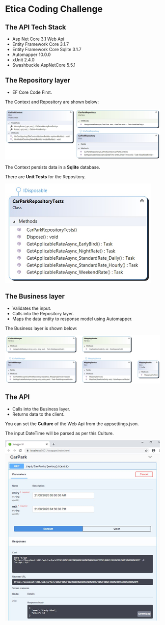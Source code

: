 # Etica Coding Challenge

## The API Tech Stack

*	Asp Net Core 3.1 Web Api
*	Entity Framework Core 3.1.7
*	Entity Framework Core Sqlite 3.1.7
*	Automapper 10.0.0
*	xUnit 2.4.0
*	Swashbuckle.AspNetCore 5.5.1

## The Repository layer

*	EF Core Code First.

The Context and Repository are shown below:

![Repository](https://github.com/VeritasSoftware/EticaCodingChallenge/blob/master/Repository.jpeg)

The Context persists data in a **Sqlite** database.

There are **Unit Tests** for the Repository.

![RepositoryTests](https://github.com/VeritasSoftware/EticaCodingChallenge/blob/master/RepositoryTests.jpeg)

## The Business layer

*	Validates the input.
*	Calls into the Repository layer.
*	Maps the data entity to response model using Automapper.

The Business layer is shown below:

![Business](https://github.com/VeritasSoftware/EticaCodingChallenge/blob/master/Business.jpeg)

## The API

*	Calls into the Business layer.
*	Returns data to the client.

You can set the **Culture** of the Web Api from the appsettings.json.

The input DateTime will be parsed as per this Culture.

![API](https://github.com/VeritasSoftware/EticaCodingChallenge/blob/master/Api.jpeg)